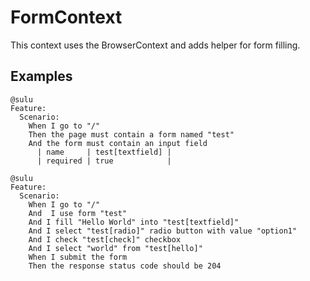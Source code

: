 # FormContext

This context uses the BrowserContext and adds helper for form filling.

## Examples

```gherkin
@sulu
Feature:
  Scenario:
    When I go to "/"
    Then the page must contain a form named "test"
    And the form must contain an input field
      | name     | test[textfield] |
      | required | true            |

```

```gherkin
@sulu
Feature:
  Scenario:
    When I go to "/"
    And  I use form "test"
    And I fill "Hello World" into "test[textfield]"
    And I select "test[radio]" radio button with value "option1"
    And I check "test[check]" checkbox
    And I select "world" from "test[hello]"
    When I submit the form
    Then the response status code should be 204

```
